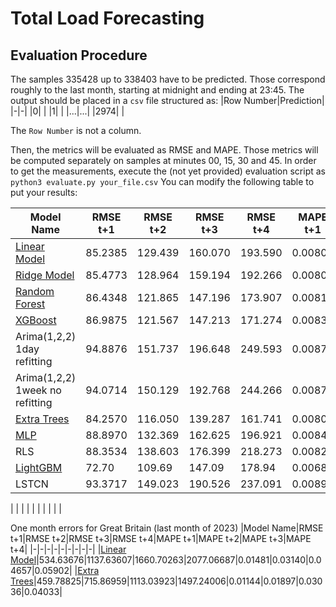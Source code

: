 # Total Load Forecasting
## Evaluation Procedure
The samples $335428$ up to $338403$ have to be predicted. Those correspond roughly to the last month, starting at midnight and ending at 23:45.
The output should be placed in a `csv` file structured as:
|Row Number|Prediction|
|-|-|
|0| |
|1| |
|...|...|
|2974| |

The `Row Number` is not a column.

Then, the metrics will be evaluated as RMSE and MAPE. Those metrics will be computed separately on samples at minutes 00, 15, 30 and 45.
In order to get the measurements, execute the (not yet provided) evaluation script as
`python3 evaluate.py your_file.csv`
You can modify the following table to put your results:

| Model Name                                    |RMSE t+1|RMSE t+2|RMSE t+3|RMSE t+4|MAPE t+1|MAPE t+2|MAPE t+3|MAPE t+4|
|-----------------------------------------------|-|-|-|-|-|-|-|-|
| [Linear Model](Models_Pascal/Linear.ipynb)    |85.2385|129.439|160.070|193.590|0.00805|0.01204|0.01499|0.01800|
| [Ridge Model](Models_Pascal/Linear.ipynb)     |85.4773|128.964|159.194|192.266|0.00806|0.01197|0.01489|0.01788|
| [Random Forest](Models_Pascal/Ensemble.ipynb) |86.4348|121.865|147.196|173.907|0.00819|0.01132|0.01372|0.01624|
| [XGBoost](Models_Pascal/Ensemble.ipynb)       |86.9875|121.567|147.213|171.274|0.00830|0.01136|0.01374|0.01606|
| Arima(1,2,2) 1day refitting                   |94.8876|151.737|196.648|249.593|0.00879|0.01398|0.01845|0.02397|
| Arima(1,2,2) 1week no refitting               |94.0714|150.129|192.768|244.266|0.00873|0.01367|0.01778|0.02314|
| [Extra Trees](Models_Pascal/Ensemble.ipynb)   |84.2570|116.050|139.287|161.741|0.00809|0.01085|0.01296|0.01510|
| [MLP](Models_Pascal/MLP_Tuning.ipynb)         |88.8970|132.369|162.625|196.921|0.00849|0.01240|0.01551|0.01879|
| RLS                                           |88.3534|138.603|176.399|218.273|0.00826|0.01282|0.01650|0.02057|
| [LightGBM](LightGBM_Lisbon3_2024.ipynb)       |72.70|109.69|147.09|178.94|0.0068|0.0103|0.0137|0.0169|
| LSTCN                                         |93.3717|149.023|190.526|237.091|0.00893|0.01411|0.01834|0.02326|

| | | | | | | | | |

One month errors for Great Britain (last month of 2023)
|Model Name|RMSE t+1|RMSE t+2|RMSE t+3|RMSE t+4|MAPE t+1|MAPE t+2|MAPE t+3|MAPE t+4|
|-|-|-|-|-|-|-|-|-|
|[Linear Model](Models_Pascal/GBEvaluation.ipynb)|534.63676|1137.63607|1660.70263|2077.06687|0.01481|0.03140|0.04657|0.05902|
|[Extra Trees](Models_Pascal/GBEvaluation.ipynb)|459.78825|715.86959|1113.03923|1497.24006|0.01144|0.01897|0.03036|0.04033|
